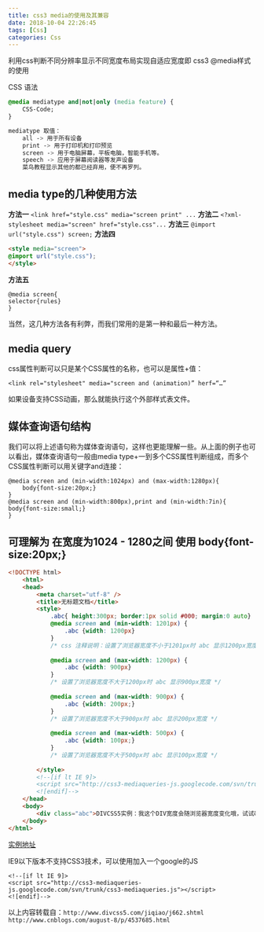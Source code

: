 ```yaml
---
title: css3 media的使用及其兼容
date: 2018-10-04 22:26:45
tags: [Css]
categories: Css
---
```

利用css判断不同分辨率显示不同宽度布局实现自适应宽度即 css3 @media样式的使用
<!-- more -->
CSS 语法
```css
@media mediatype and|not|only (media feature) {
    CSS-Code;
}

mediatype 取值：
    all -> 用于所有设备
    print -> 用于打印机和打印预览
    screen -> 用于电脑屏幕，平板电脑，智能手机等。
    speech -> 应用于屏幕阅读器等发声设备
    菜鸟教程显示其他的都已经弃用，便不再罗列。
```
## media type的几种使用方法
__方法一__
`<link href="style.css" media="screen print" ...`
__方法二__
`<?xml-stylesheet media="screen" href="style.css"...`
__方法三__
`@import url("style.css") screen;`
__方法四__
```html
<style media="screen">
@import url("style.css");
</style>
```
__方法五__
```
@media screen{
selector{rules}
}
```
当然，这几种方法各有利弊，而我们常用的是第一种和最后一种方法。
## media query

css属性判断可以只是某个CSS属性的名称，也可以是属性+值：
```
<link rel="stylesheet" media="screen and (animation)” herf=“…”
```
如果设备支持CSS动画，那么就能执行这个外部样式表文件。

## 媒体查询语句结构

我们可以将上述语句称为媒体查询语句，这样也更能理解一些。从上面的例子也可以看出，媒体查询语句一般由media type+一到多个CSS属性判断组成，而多个CSS属性判断可以用关键字and连接：
```
@media screen and (min-width:1024px) and (max-width:1280px){
	body{font-size:20px;}
}
@media screen and (min-width:800px),print and (min-width:7in){
body{font-size:small;}
}
```
可理解为 在宽度为1024 - 1280之间 使用 body{font-size:20px;}
------------------

```html index.html
<!DOCTYPE html> 
    <html> 
    <head> 
        <meta charset="utf-8" /> 
        <title>无标题文档</title> 
        <style> 
            .abc{ height:300px; border:1px solid #000; margin:0 auto} 
            @media screen and (min-width: 1201px) { 
                .abc {width: 1200px}  
            } 
            /* css 注释说明：设置了浏览器宽度不小于1201px时 abc 显示1200px宽度 */ 
            
            @media screen and (max-width: 1200px) { 
                .abc {width: 900px}  
            } 
            /* 设置了浏览器宽度不大于1200px时 abc 显示900px宽度 */ 
            
            @media screen and (max-width: 900px) { 
                .abc {width: 200px;}  
            } 
            /* 设置了浏览器宽度不大于900px时 abc 显示200px宽度 */ 
            
            @media screen and (max-width: 500px) { 
                .abc {width: 100px;}  
            } 
            /* 设置了浏览器宽度不大于500px时 abc 显示100px宽度 */ 
            
        </style> 
        <!--[if lt IE 9]> 
        <script src="http://css3-mediaqueries-js.googlecode.com/svn/trunk/css3-mediaqueries.js"></script> 
        <![endif]--> 
    </head> 
    <body> 
        <div class="abc">DIVCSS5实例：我这个DIV宽度会随浏览器宽度变化哦，试试改变浏览器宽度</div> 
    </body> 
</html> 
```
[实例地址](http://www.divcss5.com/yanshi/2014/2014031601/)

IE9以下版本不支持CSS3技术，可以使用加入一个google的JS
```
<!--[if lt IE 9]> 
<script src="http://css3-mediaqueries-js.googlecode.com/svn/trunk/css3-mediaqueries.js"></script> 
<![endif]--> 
```
以上内容转载自：`http://www.divcss5.com/jiqiao/j662.shtml`
`http://www.cnblogs.com/august-8/p/4537685.html`
